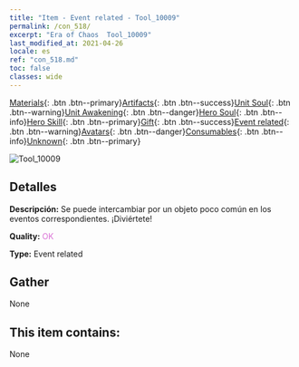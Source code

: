 ```yaml
---
title: "Item - Event related - Tool_10009"
permalink: /con_518/
excerpt: "Era of Chaos  Tool_10009"
last_modified_at: 2021-04-26
locale: es
ref: "con_518.md"
toc: false
classes: wide
---
```

 [Materials](/ItemsES/){: .btn .btn--primary}[Artifacts](/ItemsES/Artifacts/){: .btn .btn--success}[Unit Soul](/ItemsES/UnitSoul/){: .btn .btn--warning}[Unit Awakening](/ItemsES/UnitAwakening/){: .btn .btn--danger}[Hero Soul](/ItemsES/HeroSoul/){: .btn .btn--info}[Hero Skill](/ItemsES/HeroSkill/){: .btn .btn--primary}[Gift](/ItemsES/Gift/){: .btn .btn--success}[Event related](/ItemsES/Events/){: .btn .btn--warning}[Avatars](/ItemsES/Avatars/){: .btn .btn--danger}[Consumables](/ItemsES/Consumables/){: .btn .btn--info}[Unknown](/ItemsES/Unknown/){: .btn .btn--primary}

 ![Tool_10009](/images/t/i_10009.png)

## Detalles
 **Descripción:** Se puede intercambiar por un objeto poco común en los eventos correspondientes. ¡Diviértete!

 **Quality:** <span style="color: #DA70D6">OK</span>

 **Type:** Event related

## Gather

  None

## This item contains:

  None

